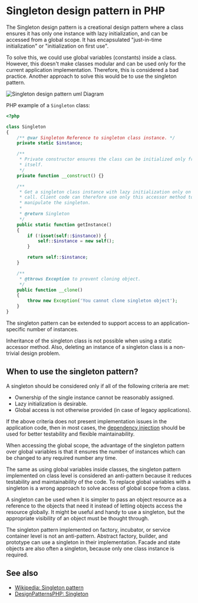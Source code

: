 # Singleton design pattern in PHP

The Singleton design pattern is a creational design pattern where a class
ensures it has only one instance with lazy initialization, and can be accessed
from a global scope. It has encapsulated "just-in-time initialization" or
"initialization on first use".

To solve this, we could use global variables (constants) inside a class.
However, this doesn't make classes modular and can be used only for the current
application implementation. Therefore, this is considered a bad practice.
Another approach to solve this would be to use the singleton pattern.

![Singleton design pattern uml Diagram](https://raw.githubusercontent.com/php-earth/PHP.earth/master/assets/images/oop/design-patterns/creational/singleton.png "Singleton Design Pattern UML Diagram")

PHP example of a `Singleton` class:

```php
<?php

class Singleton
{
    /** @var Singleton Reference to singleton class instance. */
    private static $instance;

    /**
     * Private constructor ensures the class can be initialized only from
     * itself.
     */
    private function __construct() {}

    /**
     * Get a singleton class instance with lazy initialization only on first
     * call. Client code can therefore use only this accessor method to
     * manipulate the singleton.
     *
     * @return Singleton
     */
    public static function getInstance()
    {
        if (!isset(self::$instance)) {
            self::$instance = new self();
        }

        return self::$instance;
    }

    /**
     * @throws Exception to prevent cloning object.
     */
    public function __clone()
    {
        throw new Exception('You cannot clone singleton object');
    }
}
```

The singleton pattern can be extended to support access to an
application-specific number of instances.

Inheritance of the singleton class is not possible when using a static
accessor method. Also, deleting an instance of a singleton class is a
non-trivial design problem.

## When to use the singleton pattern?

A singleton should be considered only if all of the following criteria are met:

* Ownership of the single instance cannot be reasonably assigned.
* Lazy initialization is desirable.
* Global access is not otherwise provided (in case of legacy applications).

If the above criteria does not present implementation issues in the application
code, then in most cases, the [dependency injection](/oop/design-patterns/dependency-injection.md)
should be used for better testability and flexible maintainability.

When accessing the global scope, the advantage of the singleton pattern over
global variables is that it ensures the number of instances which can be
changed to any required number any time.

The same as using global variables inside classes, the singleton pattern
implemented on class level is considered an anti-pattern because it reduces
testability and maintainability of the code. To replace global variables with a
singleton is a wrong approach to solve access of global scope from a class.

A singleton can be used when it is simpler to pass an object resource as a
reference to the objects that need it instead of letting objects access the
resource globally. It might be useful and handy to use a singleton, but the
appropriate visibility of an object must be thought through.

The singleton pattern implemented on factory, incubator, or service container
level is not an anti-pattern. Abstract factory, builder, and prototype can use
a singleton in their implementation. Facade and state objects are also often
a singleton, because only one class instance is required.

## See also

* [Wikipedia: Singleton pattern](https://en.wikipedia.org/wiki/Singleton_pattern)
* [DesignPatternsPHP: Singleton](https://designpatternsphp.readthedocs.io/en/latest/Creational/Singleton/README.html)
